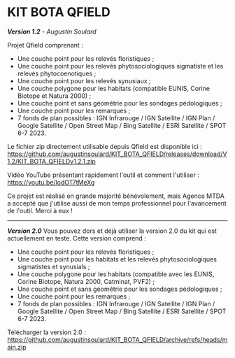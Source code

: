 # KIT BOTA QFIELD
***Version 1.2*** - *Augustin Soulard*

Projet Qfield comprenant :
- Une couche point pour les relevés floristiques ;
- Une couche point pour les relevés phytosociologiques sigmatiste et les relevés phytocoenotiques ;
- Une couche point pour les relevés synusiaux ;
- Une couche polygone pour les habitats (compatible EUNIS, Corine Biotope et Natura 2000) ;
- Une couche point et sans géométrie pour les sondages pédologiques ;
- Une couche point pour les remarques ;
- 7 fonds de plan possibles : IGN Infrarouge / IGN Satellite / IGN Plan / Google Satellite / Open Street Map / Bing Satellite / ESRI Satellite / SPOT 6-7 2023.


Le fichier zip directement utilisable depuis Qfield est disponible ici : https://github.com/augustinsoulard/KIT_BOTA_QFIELD/releases/download/V1.2/KIT_BOTA_QFIELDv1.2.1.zip
  
Vidéo YouTube présentant rapidement l'outil et comment l'utiliser : https://youtu.be/lodOT7tMeXg

Ce projet est réalisé en grande majorité bénévolement, mais Agence MTDA a accepté que j'utilise aussi de mon temps professionnel pour l'avancement de l'outil. Merci à eux !


-------------------------------------------------------


***Version 2.0*** 
Vous pouvez dors et déjà utiliser la version 2.0 du kit qui est actuellement en teste.
Cette version comprend :
- Une couche point pour les relevés floristiques ;
- Une couche point pour les habitats et les relevés phytosociologiques sigmatistes et synusials ;
- Une couche polygone pour les habitats (compatible avec les EUNIS, Corine Biotope, Natura 2000, Catminat, PVF2) ;
- Une couche point et sans géométrie pour les sondages pédologiques ;
- Une couche point pour les remarques ;
- 7 fonds de plan possibles : IGN Infrarouge / IGN Satellite / IGN Plan / Google Satellite / Open Street Map / Bing Satellite / ESRI Satellite / SPOT 6-7 2023.

Télécharger la version 2.0 : https://github.com/augustinsoulard/KIT_BOTA_QFIELD/archive/refs/heads/main.zip
